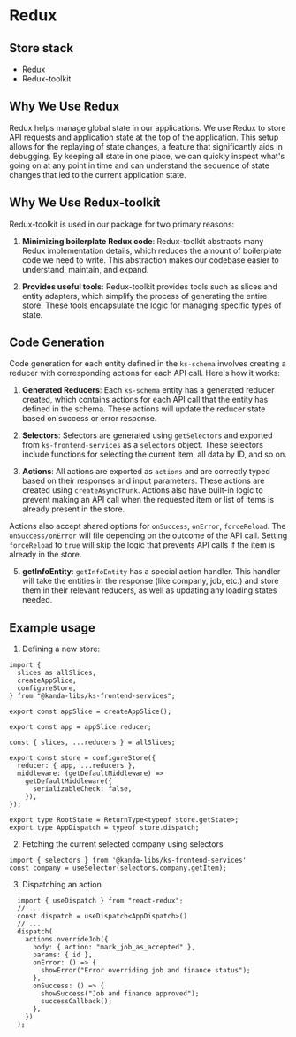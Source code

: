 Redux
==
Store stack
--
* Redux
* Redux-toolkit

## Why We Use Redux

Redux helps manage global state in our applications. We use Redux to store API requests and application state at the top of the application. This setup allows for the replaying of state changes, a feature that significantly aids in debugging. By keeping all state in one place, we can quickly inspect what's going on at any point in time and can understand the sequence of state changes that led to the current application state.

## Why We Use Redux-toolkit

Redux-toolkit is used in our package for two primary reasons:

1.  **Minimizing boilerplate Redux code**: Redux-toolkit abstracts many Redux implementation details, which reduces the amount of boilerplate code we need to write. This abstraction makes our codebase easier to understand, maintain, and expand.
    
2.  **Provides useful tools**: Redux-toolkit provides tools such as slices and entity adapters, which simplify the process of generating the entire store. These tools encapsulate the logic for managing specific types of state.
    

## Code Generation

Code generation for each entity defined in the `ks-schema` involves creating a reducer with corresponding actions for each API call. Here's how it works:

1.  **Generated Reducers**: Each `ks-schema` entity has a generated reducer created, which contains actions for each API call that the entity has defined in the schema. These actions will update the reducer state based on success or error response.
    
2.  **Selectors**: Selectors are generated using `getSelectors` and exported from `ks-frontend-services` as a `selectors` object. These selectors include functions for selecting the current item, all data by ID, and so on.
    
3.  **Actions**: All actions are exported as `actions` and are correctly typed based on their responses and input parameters. These actions are created using `createAsyncThunk`. Actions also have built-in logic to prevent making an API call when the requested item or list of items is already present in the store.

Actions also accept shared options for `onSuccess`, `onError`, `forceReload`. The `onSuccess/onError` will file depending on the outcome of the API call. Setting `forceReload` to `true` will skip the logic that prevents API calls if the item is already in the store.

5.  **getInfoEntity**: `getInfoEntity` has a special action handler. This handler will take the entities in the response (like company, job, etc.) and store them in their relevant reducers, as well as updating any loading states needed.

## Example usage
1. Defining a new store:
```
import {
  slices as allSlices,
  createAppSlice,
  configureStore,
} from "@kanda-libs/ks-frontend-services";

export const appSlice = createAppSlice();

export const app = appSlice.reducer;

const { slices, ...reducers } = allSlices;

export const store = configureStore({
  reducer: { app, ...reducers },
  middleware: (getDefaultMiddleware) =>
    getDefaultMiddleware({
      serializableCheck: false,
    }),
});

export type RootState = ReturnType<typeof store.getState>;
export type AppDispatch = typeof store.dispatch;
```
2. Fetching the current selected company using selectors
```
import { selectors } from '@kanda-libs/ks-frontend-services'
const company = useSelector(selectors.company.getItem);
```
3. Dispatching an action
```
  import { useDispatch } from "react-redux";
  // ...
  const dispatch = useDispatch<AppDispatch>()
  // ...
  dispatch(
    actions.overrideJob({
      body: { action: "mark_job_as_accepted" },
      params: { id },
      onError: () => {
        showError("Error overriding job and finance status");
      },
      onSuccess: () => {
        showSuccess("Job and finance approved");
        successCallback();
      },
    })
  );
```
